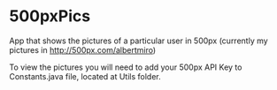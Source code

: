 # 500pxPics
App that shows the pictures of a particular user in 500px (currently my pictures in http://500px.com/albertmiro)

To view the pictures you will need to add your 500px API Key to Constants.java file, located at Utils folder.
